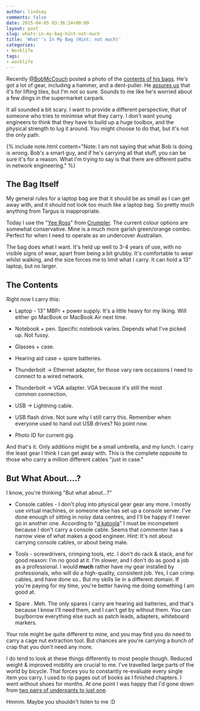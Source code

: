 ```yaml
---
author: lindsay
comments: false
date: 2015-04-05 03:36:24+00:00
layout: post
slug: whats-in-my-bag-hint-not-much
title: 'What''s In My Bag (Hint: not much)'
categories:
- Worklife
tags:
- worklife
---
```


Recently [@BobMcCouch](https://twitter.com/BobMcCouch) posted a photo of the [contents of his bags](https://twitter.com/BobMcCouch/status/584175165883449344/photo/1). He's got a lot of gear, including a hammer, and a dent-puller. He [assures us](https://twitter.com/BobMcCouch/status/584191156814249984) that it's for lifting tiles, but I'm not so sure. Sounds to me like he's worried about a few dings in the supermarket carpark.

It all sounded a bit scary. I want to provide a different perspective, that of someone who tries to minimise what they carry. I don't want young engineers to think that they have to build up a huge toolbox, and the physical strength to lug it around. You might choose to do that, but it's not the only path.

{% include note.html content="Note: I am not saying that what Bob is doing is wrong. Bob's a smart guy, and if he's carrying all that stuff, you can be sure it's for a reason. What I'm trying to say is that there are different paths in network engineering." %}




## The Bag Itself



My general rules for a laptop bag are that it should be as small as I can get away with, and it should not look too much like a laptop bag. So pretty much anything from Targus is inappropriate.

Today I use the "[Yee Ross](http://www.crumpler.com/au/backpacks/yee-ross)" from [Crumpler](http://www.crumpler.com/au/). The current colour options are somewhat conservative. Mine is a much more garish green/orange combo. Perfect for when I need to operate as an undercover Australian.

The bag does what I want. It's held up well to 3-4 years of use, with no visible signs of wear, apart from being a bit grubby. It's comfortable to wear whilst walking, and the size forces me to limit what I carry. It can hold a 13" laptop, but no larger.



## The Contents



Right now I carry this:




    
  * Laptop - 13" MBPr + power supply. It's a little heavy for my liking. Will either go MacBook or MacBook Air next time.

    
  * Notebook + pen. Specific notebook varies. Depends what I've picked up. Not fussy.

    
  * Glasses + case.

    
  * Hearing aid case + spare batteries.

    
  * Thunderbolt -> Ethernet adapter, for those vary rare occasions I need to connect to a wired network.

    
  * Thunderbolt -> VGA adapter. VGA because it's still the most common connection.

    
  * USB -> Lightning cable.

    
  * USB flash drive. Not sure why I still carry this. Remember when everyone used to hand out USB drives? No point now.

    
  * Photo ID for current gig.



And that's it. Only additions might be a small umbrella, and my lunch. I carry the least gear I think I can get away with. This is the complete opposite to those who carry a million different cables "just in case."



## But What About....?



I know, you're thinking "But what about...?"




    
  * Console cables - I don't plug into physical gear gear any more. I mostly use virtual machines, or someone else has set up a console server. I've done enough of sitting in noisy data centres, and I'll be happy if I never go in another one. According to "[d katoola](http://packetpushers.net/traveling-light-15-things-in-an-engineers-bag/#comment-1644124048)" I must be incompetent because I don't carry a console cable. Seems that commenter has a narrow view of what makes a good engineer. Hint: It's not about carrying console cables, or about being male.

    
  * Tools - screwdrivers, crimping tools, etc. I don't do rack & stack, and for good reason: I'm no good at it. I'm slower, and I don't do as good a job as a professional. I would **much** rather have my gear installed by professionals, who will do a high-quality, consistent job. Yes, I can crimp cables, and have done so.. But my skills lie in a different domain. If you're paying for my time, you're better having me doing something I am good at.

    
  * Spare <blah>. Meh. The only spares I carry are hearing aid batteries, and that's because I know I'll need them, and I can't get by without them. You can buy/borrow everything else such as patch leads, adapters, whiteboard markers.



Your role might be quite different to mine, and you may find you do need to carry a cage nut extraction tool. But chances are you're carrying a bunch of crap that you don't need any more.

I do tend to look at these things differently to most people though. Reduced weight & improved mobility are crucial to me. I've travelled large parts of the world by bicycle. That forces you to constantly re-evaluate every single item you carry. I used to rip pages out of books as I finished chapters. I went without shoes for months. At one point I was happy that I'd gone down from [two pairs of underpants to just one](http://northlandboyandhisgirl.com/2007/09/the-great-urumqi-underwear-theft/).

Hmmm. Maybe you shouldn't listen to me :D
